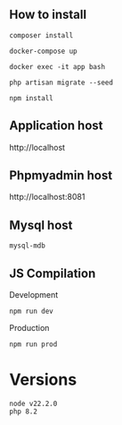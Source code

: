 ## How to install

    composer install

    docker-compose up

    docker exec -it app bash

    php artisan migrate --seed

    npm install

## Application host
http://localhost

## Phpmyadmin host

http://localhost:8081


## Mysql host
    mysql-mdb

## JS Compilation

Development

    npm run dev

Production

    npm run prod
# Versions
    node v22.2.0
    php 8.2
